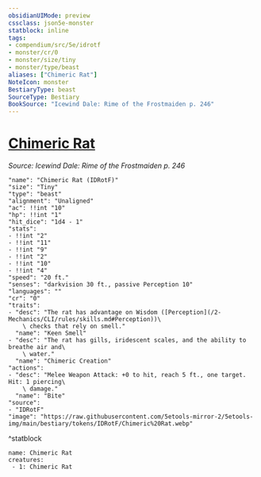```yaml
---
obsidianUIMode: preview
cssclass: json5e-monster
statblock: inline
tags:
- compendium/src/5e/idrotf
- monster/cr/0
- monster/size/tiny
- monster/type/beast
aliases: ["Chimeric Rat"]
NoteIcon: monster
BestiaryType: beast
SourceType: Bestiary
BookSource: "Icewind Dale: Rime of the Frostmaiden p. 246"
---
```

# [Chimeric Rat](2-Mechanics/CLI/bestiary/beast/chimeric-rat-idrotf.md)
*Source: Icewind Dale: Rime of the Frostmaiden p. 246*  

```statblock
"name": "Chimeric Rat (IDRotF)"
"size": "Tiny"
"type": "beast"
"alignment": "Unaligned"
"ac": !!int "10"
"hp": !!int "1"
"hit_dice": "1d4 - 1"
"stats":
- !!int "2"
- !!int "11"
- !!int "9"
- !!int "2"
- !!int "10"
- !!int "4"
"speed": "20 ft."
"senses": "darkvision 30 ft., passive Perception 10"
"languages": ""
"cr": "0"
"traits":
- "desc": "The rat has advantage on Wisdom ([Perception](/2-Mechanics/CLI/rules/skills.md#Perception))\
    \ checks that rely on smell."
  "name": "Keen Smell"
- "desc": "The rat has gills, iridescent scales, and the ability to breathe air and\
    \ water."
  "name": "Chimeric Creation"
"actions":
- "desc": "Melee Weapon Attack: +0 to hit, reach 5 ft., one target. Hit: 1 piercing\
    \ damage."
  "name": "Bite"
"source":
- "IDRotF"
"image": "https://raw.githubusercontent.com/5etools-mirror-2/5etools-img/main/bestiary/tokens/IDRotF/Chimeric%20Rat.webp"
```
^statblock

```encounter-table
name: Chimeric Rat
creatures:
 - 1: Chimeric Rat
```